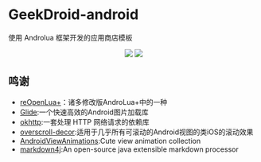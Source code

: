 # GeekDroid-android
使用 Androlua 框架开发的应用商店模板
<p align="center">
<img src="https://img.shields.io/badge/language-lua-blue.svg"/>
<img src="https://img.shields.io/badge/license-Apache-blue"/>

## 鸣谢
- [reOpenLua+](https://github.com/daisukiKaffuChino/reOpenLua-Open-Source)：诸多修改版AndroLua+中的一种
- [Glide](https://github.com/bumptech/glide):一个快速高效的Android图片加载库
- [okhttp](https://github.com/square/okhttp):一套处理 HTTP 网络请求的依赖库
- [overscroll-decor](https://github.com/EverythingMe/overscroll-decor):适用于几乎所有可滚动的Android视图的类iOS的滚动效果
- [AndroidViewAnimations](https://github.com/daimajia/AndroidViewAnimations):Cute view animation collection
- [markdown4j](https://code.google.com/archive/p/markdown4j/):An open-source java extensible markdown processor
